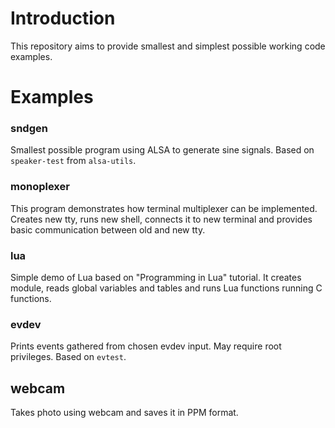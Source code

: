 # Introduction #

This repository aims to provide smallest and simplest possible working code examples.

# Examples #

### sndgen ###

Smallest possible program using ALSA to generate sine signals. Based on `speaker-test` from `alsa-utils`.

### monoplexer ###

This program demonstrates how terminal multiplexer can be implemented. Creates new tty, runs new shell, connects it to new terminal and provides basic communication between old and new tty.

### lua ###

Simple demo of Lua based on "Programming in Lua" tutorial. It creates module, reads global variables and tables and runs Lua functions running C functions.

### evdev ###

Prints events gathered from chosen evdev input. May require root privileges. Based on `evtest`.

## webcam ##

Takes photo using webcam and saves it in PPM format.

